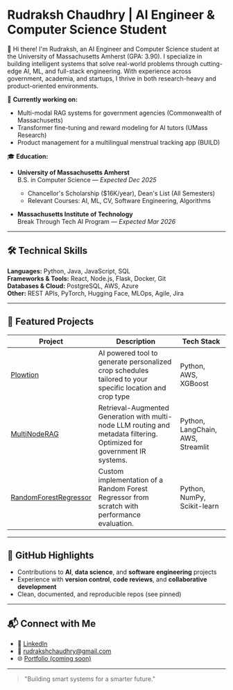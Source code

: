 # Rudraksh Chaudhry | AI Engineer & Computer Science Student

👋 Hi there! I'm Rudraksh, an AI Engineer and Computer Science student at the University of Massachusetts Amherst (GPA: 3.90). I specialize in building intelligent systems that solve real-world problems through cutting-edge AI, ML, and full-stack engineering. With experience across government, academia, and startups, I thrive in both research-heavy and product-oriented environments.

🔭 **Currently working on:**
- Multi-modal RAG systems for government agencies (Commonwealth of Massachusetts)
- Transformer fine-tuning and reward modeling for AI tutors (UMass Research)
- Product management for a multilingual menstrual tracking app (BUILD)

🎓 **Education:**
- **University of Massachusetts Amherst**  
  B.S. in Computer Science — *Expected Dec 2025*  
  - Chancellor's Scholarship ($16K/year), Dean's List (All Semesters)  
  - Relevant Courses: AI, ML, CV, Software Engineering, Algorithms

- **Massachusetts Institute of Technology**  
  Break Through Tech AI Program — *Expected Mar 2026*  

---

## 🛠 Technical Skills

**Languages:** Python, Java, JavaScript, SQL  
**Frameworks & Tools:** React, Node.js, Flask, Docker, Git  
**Databases & Cloud:** PostgreSQL, AWS, Azure  
**Other:** REST APIs, PyTorch, Hugging Face, MLOps, Agile, Jira

---

## 🌟 Featured Projects

| Project | Description | Tech Stack |
|--------|-------------|------------|
| [Plowtion](https://github.com/rudrakshchaudhry/Plowtion) | AI powered tool to generate personalized crop schedules tailored to your specific location and crop type | Python, AWS, XGBoost |
| [MultiNodeRAG](https://github.com/rudrakshchaudhry/MultiNodeRAG) | Retrieval-Augmented Generation with multi-node LLM routing and metadata filtering. Optimized for government IR systems. | Python, LangChain, AWS, Streamlit |
| [RandomForestRegressor](https://github.com/rudrakshchaudhry/RandomForestRegressor) | Custom implementation of a Random Forest Regressor from scratch with performance evaluation. | Python, NumPy, Scikit-learn |

---

## 🚀 GitHub Highlights

- Contributions to **AI**, **data science**, and **software engineering** projects
- Experience with **version control**, **code reviews**, and **collaborative development**
- Clean, documented, and reproducible repos (see pinned)

---

## 📬 Connect with Me

- 🔗 [LinkedIn](https://www.linkedin.com/in/rudrakshchaudhry/)
- 📧 rudrakshchaudhry@gmail.com  
- 🌐 [Portfolio (coming soon)]()

---

> "Building smart systems for a smarter future."

